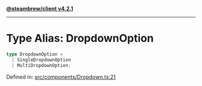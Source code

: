 [**@steambrew/client v4.2.1**](../README.md)

***

# Type Alias: DropdownOption

```ts
type DropdownOption = 
  | SingleDropdownOption
  | MultiDropdownOption;
```

Defined in: [src/components/Dropdown.ts:21](https://github.com/SteamClientHomebrew/SDK/blob/main/typescript-packages/client/src/components/Dropdown.ts#L21)
